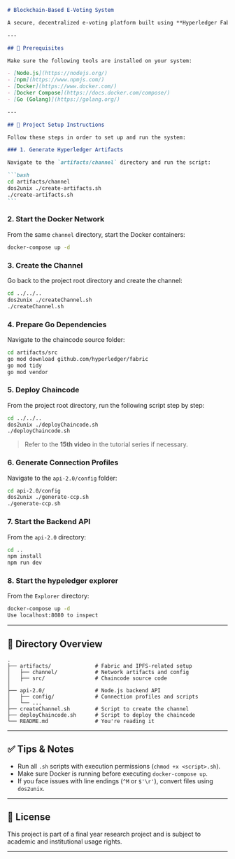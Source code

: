````markdown
# Blockchain-Based E-Voting System

A secure, decentralized e-voting platform built using **Hyperledger Fabric**, **IPFS**, and **Node.js**.

---

## 🧰 Prerequisites

Make sure the following tools are installed on your system:

- [Node.js](https://nodejs.org/)
- [npm](https://www.npmjs.com/)
- [Docker](https://www.docker.com/)
- [Docker Compose](https://docs.docker.com/compose/)
- [Go (Golang)](https://golang.org/)

---

## 🚀 Project Setup Instructions

Follow these steps in order to set up and run the system:

### 1. Generate Hyperledger Artifacts

Navigate to the `artifacts/channel` directory and run the script:

```bash
cd artifacts/channel
dos2unix ./create-artifacts.sh
./create-artifacts.sh
```
````

### 2. Start the Docker Network

From the same `channel` directory, start the Docker containers:

```bash
docker-compose up -d
```

### 3. Create the Channel

Go back to the project root directory and create the channel:

```bash
cd ../../..
dos2unix ./createChannel.sh
./createChannel.sh
```

### 4. Prepare Go Dependencies

Navigate to the chaincode source folder:

```bash
cd artifacts/src
go mod download github.com/hyperledger/fabric
go mod tidy
go mod vendor
```

### 5. Deploy Chaincode

From the project root directory, run the following script step by step:

```bash
cd ../../..
dos2unix ./deployChaincode.sh
./deployChaincode.sh
```

> Refer to the **15th video** in the tutorial series if necessary.

### 6. Generate Connection Profiles

Navigate to the `api-2.0/config` folder:

```bash
cd api-2.0/config
dos2unix ./generate-ccp.sh
./generate-ccp.sh
```

### 7. Start the Backend API

From the `api-2.0` directory:

```bash
cd ..
npm install
npm run dev
```

### 8. Start the hypeledger explorer

From the `Explorer` directory:

```bash
docker-compose up -d
Use localhost:8080 to inspect
```

---

## 📁 Directory Overview

```text
.
├── artifacts/              # Fabric and IPFS-related setup
│   ├── channel/            # Network artifacts and config
│   ├── src/                # Chaincode source code
│
├── api-2.0/                # Node.js backend API
│   ├── config/             # Connection profiles and scripts
│   └── ...
├── createChannel.sh        # Script to create the channel
├── deployChaincode.sh      # Script to deploy the chaincode
└── README.md               # You're reading it
```

---

## ✅ Tips & Notes

- Run all `.sh` scripts with execution permissions (`chmod +x <script>.sh`).
- Make sure Docker is running before executing `docker-compose up`.
- If you face issues with line endings (`^M` or `$'\r'`), convert files using `dos2unix`.

---

## 📜 License

This project is part of a final year research project and is subject to academic and institutional usage rights.

---
